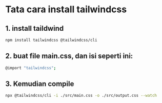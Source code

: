 # Tata cara install tailwindcss #

## 1. install taildwind ##
```bash
npm install tailwindcss @tailwindcss/cli
```

## 2. buat file main.css, dan isi seperti ini: ##
```bash
@import "tailwindcss";
```

## 3. Kemudian compile ##
```bash
npx @tailwindcss/cli -i ./src/main.css -o ./src/output.css --watch
```